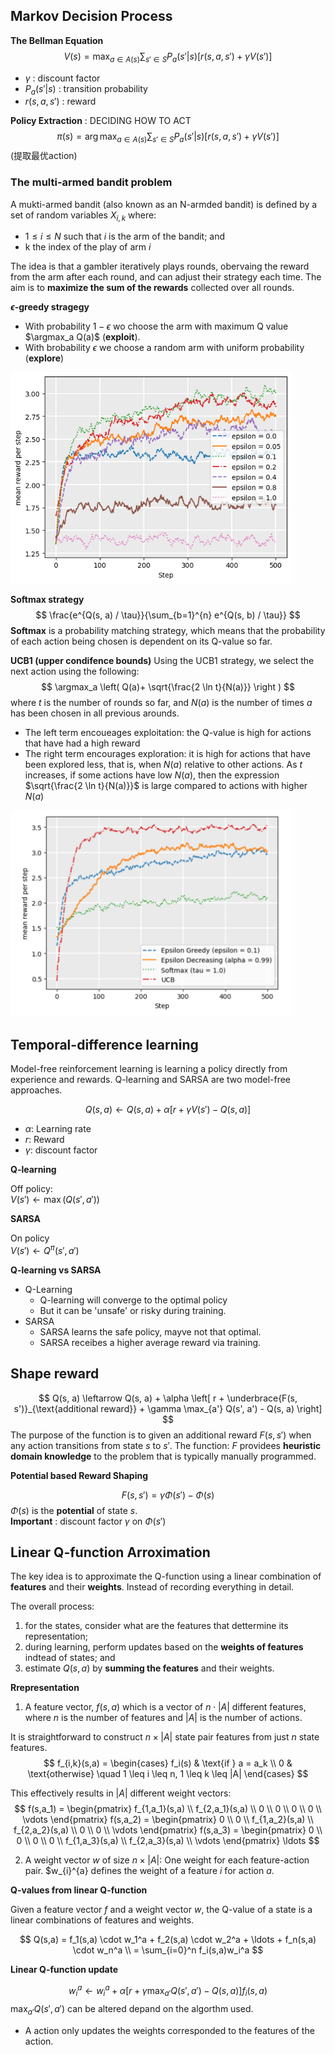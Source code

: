 ## Markov Decision Process

**The Bellman Equation**
$$
V(s) = \max_{a \in A(s)} \sum_{s' \in S} P_a(s'|s) [r(s, a, s') + \gamma V(s')]
$$
- $\gamma$ : discount factor
- $P_a(s'|s)$ : transition probability
- $r(s, a, s')$ : reward

**Policy Extraction** : DECIDING HOW TO ACT
$$
\pi(s) = \arg \max_{a \in A(s)} \sum_{s' \in S} P_a(s'|s) [r(s, a, s') + \gamma V(s')]
$$
(提取最优action)

### The multi-armed bandit problem
A mukti-armed bandit (also known as an N-armded bandit) is defined by a set of random variables $X_{i,k}$ where:
- $1 \leq i \leq N$ such that $i$ is the arm of the bandit; and 
- k the index of the play of arm $i$

The idea is that a gambler iteratively plays rounds, obervaing the reward from the arm after each round, and can adjust their strategy each time. The aim is to **maximize the sum of the rewards** collected over all rounds.

**$\epsilon$-greedy stragegy**
- With probability $1-\epsilon$ wo choose the arm with maximum Q value $\argmax_a Q(a)$
(**exploit**).
- With brobability $\epsilon$ we choose a random arm with uniform probability (**explore**)

<img src="./image-3.png" alt="alt text" width="450">

**Softmax strategy**
$$
\frac{e^{Q(s, a) / \tau}}{\sum_{b=1}^{n} e^{Q(s, b) / \tau}}
$$
**Softmax** is a probability matching strategy, which means that the probability of each action being chosen is dependent on its Q-value so far.

**UCB1 (upper condifence bounds)**
Using the UCB1 strategy, we select the next action using the following:
$$
\argmax_a \left( Q(a)+ \sqrt{\frac{2 \ln t}{N(a)}} \right )
$$
where $t$ is the number of rounds so far, and $N(a)$ is the number of times $a$ has been chosen in all previous arounds.
- The left term encoueages exploitation: the Q-value is high for actions that have had a high reward
- The right term encourages exploration: it is high for actions that have been explored less, that is, when $N(a)$ relative to other actions. As $t$ increases, if some actions have low $N(a)$, then the expression $\sqrt{\frac{2 \ln t}{N(a)}}$ is large compared to actions with higher $N(a)$

<img src="./image-4.png" alt="alt text" width="450">

## Temporal-difference learning
Model-free reinforcement learning is learning a policy directly from experience and rewards. Q-learning and SARSA are two model-free approaches.


$$
Q(s, a) \leftarrow Q(s, a) + \alpha [r + \gamma  V(s') - Q(s, a)]
$$
- $\alpha$: Learning rate
- $r$: Reward
- $\gamma$: discount factor


**Q-learning**

Off policy:\
$V(s') \leftarrow  \max{(Q(s', a'))}$

**SARSA**

On policy\
$V(s') \leftarrow Q^{\pi}(s', a')$

**Q-learning vs SARSA**
- Q-Learning
    - Q-learning will converge to the optimal policy
    - But it can be 'unsafe' or risky during training.
- SARSA
    - SARSA learns the safe policy, mayve not that optimal.
    - SARSA receibes a higher average reward via training.

## Shape reward
$$
Q(s, a) \leftarrow Q(s, a) + \alpha \left[ r + \underbrace{F(s, s')}_{\text{additional reward}} + \gamma \max_{a'} Q(s', a') - Q(s, a) \right]
$$
The purpose of the function is to given an additional reward $F(s, s')$ when any action transitions from state $s$ to $s'$. The function: $F$ providees **heuristic domain knowledge** to the problem that is typically manually programmed.

**Potential based Reward Shaping**

$$
F(s,s') = \gamma \Phi(s') - \Phi(s)
$$
$\Phi(s)$ is the **potential** of state $s$.\
**Important** :  discount factor $\gamma$ on $\Phi(s')$


## Linear Q-function Arroximation
The key idea is to approximate the Q-function using a linear combination of **features** and their **weights**. Instead of recording everything in detail.

The overall process:
1. for the states, consider what are the features that dettermine its representation;
2. during learning, perform updates based on the **weights of features** indtead of states; and 
3. estimate $Q(s,a)$ by **summing the features** and their weights.


**Rrepresentation**
1. A feature vector, $f(s,a)$ which is a vector of $n \cdot |A|$ different features, where $n$ is the number of features and $|A|$ is the number of actions.

It is straightforward to construct $n \times |A|$ state pair features from just $n$ state features.
$$
f_{i,k}(s,a) = \begin{cases}
f_i(s) & \text{if } a = a_k \\
0 & \text{otherwise} \quad 1 \leq i \leq n, 1 \leq k \leq |A|
\end{cases}
$$

This effectively results in  $|A|$ different weight vectors:
$$
f(s,a_1) = \begin{pmatrix}
f_{1,a_1}(s,a) \\
f_{2,a_1}(s,a) \\
0 \\
0 \\
0 \\
0 \\
\vdots
\end{pmatrix}
f(s,a_2) = \begin{pmatrix}
0 \\
0 \\
f_{1,a_2}(s,a) \\
f_{2,a_2}(s,a) \\
0 \\
0 \\
\vdots
\end{pmatrix}
f(s,a_3) = \begin{pmatrix}
0 \\
0 \\
0 \\
0 \\
f_{1,a_3}(s,a) \\
f_{2,a_3}(s,a) \\
\vdots
\end{pmatrix} \ldots
$$

2. A weight vector $w$ of size $n \times |A|$: One weight for each feature-action pair. $w_{i}^{a} defines the weight of a feature $i$ for action $a$.

**Q-values from linear Q-function**

Given a feature vector $f$ and a weight vector $w$, the Q-value of a state is a linear combinations of features and weights.

$$
Q(s,a) = f_1(s,a) \cdot w_1^a + f_2(s,a) \cdot w_2^a + \ldots + f_n(s,a) \cdot w_n^a \\
        = \sum_{i=0}^n f_i(s,a)w_i^a
$$

**Linear Q-function update**

$$
w_i^a \leftarrow w_i^a + \alpha[r + \gamma \max_{a'} Q(s', a') - Q(s,a)]f_i(s,a)
$$
$\max_{a'} Q(s', a')$  can be altered depand on the algorthm used.

- A action only updates the weights corresponded to the features of the action.